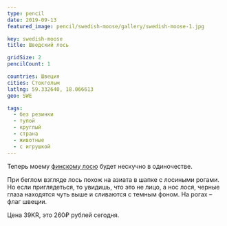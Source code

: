 ```yaml
---
type: pencil
date: 2019-09-13
featured_image: pencil/swedish-moose/gallery/swedish-moose-1.jpg

key: swedish-moose
title: Шведский лось

gridSize: 2
pencilCount: 1

countries: Швеция
cities: Стокгольм
latlng: 59.332640, 18.066613
geo: SWE

tags:
  - без резинки
  - тупой
  - круглый
  - страна
  - животные
  - с игрушкой
---
```


Теперь моему [финскому лосю](?display=finnishmoose) будет нескучно в одиночестве.

При беглом взгляде лось похож на азиата в шапке с лосиными рогами. Но если приглядеться, то увидишь, что это не лицо, а нос лося, черные глаза находятся чуть выше и сливаются с темным фоном. На рогах – флаг швеции.

Цена 39KR, это 260₽ рублей сегодня.
